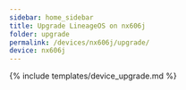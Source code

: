 ```yaml
---
sidebar: home_sidebar
title: Upgrade LineageOS on nx606j
folder: upgrade
permalink: /devices/nx606j/upgrade/
device: nx606j
---
```

{% include templates/device_upgrade.md %}
